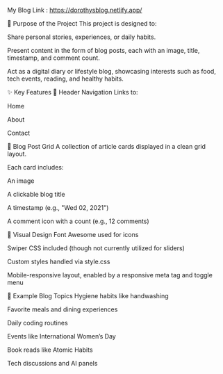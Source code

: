 My Blog Link : https://dorothysblog.netlify.app/


📘 Purpose of the Project
This project is designed to:

Share personal stories, experiences, or daily habits.

Present content in the form of blog posts, each with an image, title, timestamp, and comment count.

Act as a digital diary or lifestyle blog, showcasing interests such as food, tech events, reading, and healthy habits.

✨ Key Features
🔗 Header Navigation
Links to:

Home

About

Contact

📝 Blog Post Grid
A collection of article cards displayed in a clean grid layout.

Each card includes:

An image

A clickable blog title

A timestamp (e.g., "Wed 02, 2021")

A comment icon with a count (e.g., 12 comments)

🎨 Visual Design
Font Awesome used for icons

Swiper CSS included (though not currently utilized for sliders)

Custom styles handled via style.css

Mobile-responsive layout, enabled by a responsive meta tag and toggle menu

🧠 Example Blog Topics
Hygiene habits like handwashing

Favorite meals and dining experiences

Daily coding routines

Events like International Women’s Day

Book reads like Atomic Habits

Tech discussions and AI panels

